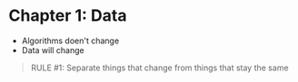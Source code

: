 # Chapter 1: Data

- Algorithms doen't change
- Data will change

> RULE #1: Separate things that change from things that stay the same
